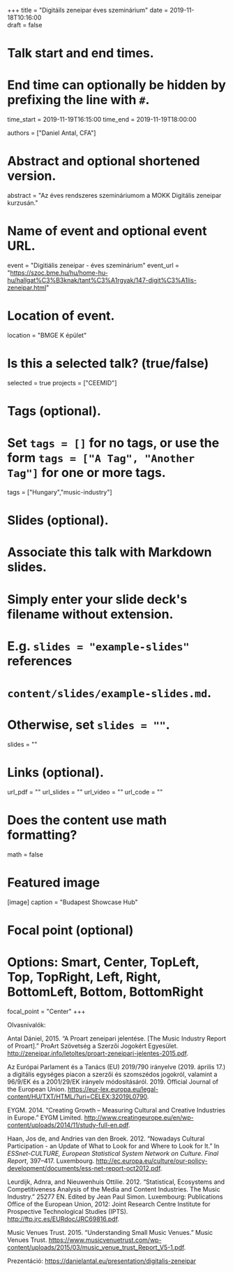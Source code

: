 +++
title = "Digitáils zeneipar éves szeminárium"
date = 2019-11-18T10:16:00  
draft = false

# Talk start and end times.
#   End time can optionally be hidden by prefixing the line with `#`.
time_start = 2019-11-19T16:15:00
time_end = 2019-11-19T18:00:00

authors = ["Daniel Antal, CFA"]

# Abstract and optional shortened version.
abstract = "Az éves rendszeres szemináriumom a MOKK Digitális zeneipar kurzusán."

# Name of event and optional event URL.
event = "Digitiális zeneipar - éves szeminárium"
event_url = "https://szoc.bme.hu/hu/home-hu-hu/hallgat%C3%B3knak/tant%C3%A1rgyak/147-digit%C3%A1lis-zeneipar.html"

# Location of event.
location = "BMGE K épület"

# Is this a selected talk? (true/false)
selected = true
projects = ["CEEMID"]

# Tags (optional).
#   Set `tags = []` for no tags, or use the form `tags = ["A Tag", "Another Tag"]` for one or more tags.
tags = ["Hungary","music-industry"]

# Slides (optional).
#   Associate this talk with Markdown slides.
#   Simply enter your slide deck's filename without extension.
#   E.g. `slides = "example-slides"` references 
#   `content/slides/example-slides.md`.
#   Otherwise, set `slides = ""`.
slides = ""

# Links (optional).
url_pdf = ""
url_slides = ""
url_video = ""
url_code = ""

# Does the content use math formatting?
math = false

# Featured image
[image]
  caption = "Budapest Showcase Hub"

  # Focal point (optional)
  # Options: Smart, Center, TopLeft, Top, TopRight, Left, Right, BottomLeft, Bottom, BottomRight
  focal_point = "Center"
+++

Olvasnivalók:

Antal Dániel, 2015. “A Proart zeneipari jelentése. [The Music Industry Report of Proart].” ProArt Szövetség a Szerzői Jogokért Egyesület. http://zeneipar.info/letoltes/proart-zeneipari-jelentes-2015.pdf.

Az Európai Parlament és a Tanács (EU) 2019/790 irányelve (2019. április 17.) a digitális egységes piacon a szerzői és szomszédos jogokról, valamint a 96/9/EK és a 2001/29/EK irányelv módosításáról. 2019. Official Journal of the European Union. https://eur-lex.europa.eu/legal-content/HU/TXT/HTML/?uri=CELEX:32019L0790.


EYGM. 2014. “Creating Growth – Measuring Cultural and Creative Industries in Europe.” EYGM Limited. http://www.creatingeurope.eu/en/wp-content/uploads/2014/11/study-full-en.pdf.

Haan, Jos de, and Andries van den Broek. 2012. “Nowadays Cultural Participation - an Update of What to Look for and Where to Look for It.” In _ESSnet-CULTURE, European Statistical System Network on Culture. Final Report_, 397–417. Luxembourg. http://ec.europa.eu/culture/our-policy-development/documents/ess-net-report-oct2012.pdf.

Leurdijk, Adnra, and Nieuwenhuis Ottilie. 2012. “Statistical, Ecosystems and Competitiveness Analysis of the Media and Content Industries. The Music Industry.” 25277 EN. Edited by Jean Paul Simon. Luxembourg: Publications Office of the European Union, 2012: Joint Research Centre Institute for Prospective Technological Studies (IPTS). http://ftp.jrc.es/EURdoc/JRC69816.pdf.

Music Venues Trust. 2015. “Understanding Small Music Venues.” Music Venues Trust. https://www.musicvenuetrust.com/wp-content/uploads/2015/03/music_venue_trust_Report_V5-1.pdf.

Prezentáció:
https://danielantal.eu/presentation/digitalis-zeneipar
